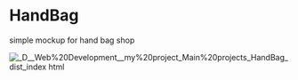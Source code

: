 # HandBag
simple mockup for hand bag shop

![_D__Web%20Development__my%20project_Main%20projects_HandBag_dist_index html](https://user-images.githubusercontent.com/95019708/169886339-2b1b2cde-a29f-4a1b-8da9-bdd9cc627a71.png)

